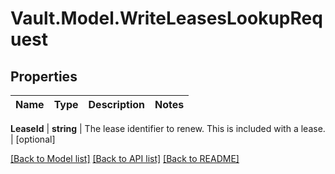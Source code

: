 # Vault.Model.WriteLeasesLookupRequest

## Properties

Name | Type | Description | Notes
------------ | ------------- | ------------- | -------------

**LeaseId** | **string** | The lease identifier to renew. This is included with a lease. | [optional] 

[[Back to Model list]](../README.md#documentation-for-models) [[Back to API list]](../README.md#documentation-for-api-endpoints) [[Back to README]](../README.md)

